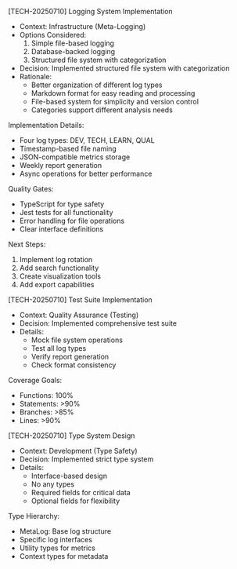 [TECH-20250710] Logging System Implementation
- Context: Infrastructure (Meta-Logging)
- Options Considered:
  1. Simple file-based logging
  2. Database-backed logging
  3. Structured file system with categorization
- Decision: Implemented structured file system with categorization
- Rationale: 
  - Better organization of different log types
  - Markdown format for easy reading and processing
  - File-based system for simplicity and version control
  - Categories support different analysis needs

Implementation Details:
- Four log types: DEV, TECH, LEARN, QUAL
- Timestamp-based file naming
- JSON-compatible metrics storage
- Weekly report generation
- Async operations for better performance

Quality Gates:
- TypeScript for type safety
- Jest tests for all functionality
- Error handling for file operations
- Clear interface definitions

Next Steps:
1. Implement log rotation
2. Add search functionality
3. Create visualization tools
4. Add export capabilities

[TECH-20250710] Test Suite Implementation
- Context: Quality Assurance (Testing)
- Decision: Implemented comprehensive test suite
- Details: 
  - Mock file system operations
  - Test all log types
  - Verify report generation
  - Check format consistency

Coverage Goals:
- Functions: 100%
- Statements: >90%
- Branches: >85%
- Lines: >90%

[TECH-20250710] Type System Design
- Context: Development (Type Safety)
- Decision: Implemented strict type system
- Details:
  - Interface-based design
  - No any types
  - Required fields for critical data
  - Optional fields for flexibility

Type Hierarchy:
- MetaLog: Base log structure
- Specific log interfaces
- Utility types for metrics
- Context types for metadata 